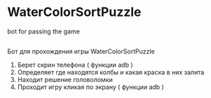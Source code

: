 # WaterColorSortPuzzle
bot for passing the game
##
Бот для прохождения игры WaterColorSortPuzzle
1)  Берет скрин телефона ( функции adb )
2)  Определяет где находятся колбы и какая краска в них залита
3)  Находит решение головоломки
4)  Проходит игру кликая по экрану ( функции adb )

